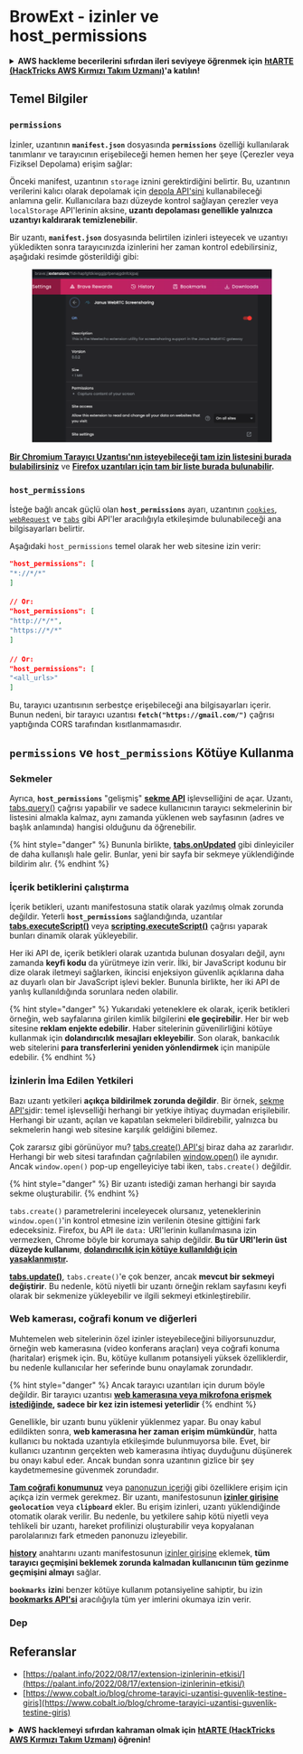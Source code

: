 # BrowExt - izinler ve host_permissions

<details>

<summary><strong>AWS hackleme becerilerini sıfırdan ileri seviyeye öğrenmek için</strong> <a href="https://training.hacktricks.xyz/courses/arte"><strong>htARTE (HackTricks AWS Kırmızı Takım Uzmanı)</strong></a><strong>'a katılın!</strong></summary>

HackTricks'i desteklemenin diğer yolları:

* **Şirketinizi HackTricks'te reklamınızı görmek veya HackTricks'i PDF olarak indirmek** için [**ABONELİK PLANLARINI**](https://github.com/sponsors/carlospolop) kontrol edin!
* [**Resmi PEASS & HackTricks ürünlerini**](https://peass.creator-spring.com) edinin
* [**The PEASS Ailesi'ni**](https://opensea.io/collection/the-peass-family) keşfedin, özel [**NFT'lerimiz**](https://opensea.io/collection/the-peass-family) koleksiyonumuz
* 💬 [**Discord grubuna**](https://discord.gg/hRep4RUj7f) veya [**telegram grubuna**](https://t.me/peass) **katılın** veya **Twitter** 🐦 [**@carlospolopm**](https://twitter.com/hacktricks_live)'u **takip edin**.
* **Hacking hilelerinizi** [**HackTricks**](https://github.com/carlospolop/hacktricks) ve [**HackTricks Cloud**](https://github.com/carlospolop/hacktricks-cloud) github reposuna **PR göndererek paylaşın**.

</details>

## Temel Bilgiler

### **`permissions`**

İzinler, uzantının **`manifest.json`** dosyasında **`permissions`** özelliği kullanılarak tanımlanır ve tarayıcının erişebileceği hemen hemen her şeye (Çerezler veya Fiziksel Depolama) erişim sağlar:

Önceki manifest, uzantının `storage` iznini gerektirdiğini belirtir. Bu, uzantının verilerini kalıcı olarak depolamak için [depola API'sini](https://developer.mozilla.org/en-US/docs/Mozilla/Add-ons/WebExtensions/API/storage) kullanabileceği anlamına gelir. Kullanıcılara bazı düzeyde kontrol sağlayan çerezler veya `localStorage` API'lerinin aksine, **uzantı depolaması genellikle yalnızca uzantıyı kaldırarak temizlenebilir**.

Bir uzantı, **`manifest.json`** dosyasında belirtilen izinleri isteyecek ve uzantıyı yükledikten sonra tarayıcınızda izinlerini her zaman kontrol edebilirsiniz, aşağıdaki resimde gösterildiği gibi:

<figure><img src="../../.gitbook/assets/image (2) (1).png" alt=""><figcaption></figcaption></figure>

[**Bir Chromium Tarayıcı Uzantısı'nın isteyebileceği tam izin listesini burada bulabilirsiniz**](https://developer.chrome.com/docs/extensions/develop/concepts/declare-permissions#permissions) ve [**Firefox uzantıları için tam bir liste burada bulunabilir**](https://developer.mozilla.org/en-US/docs/Mozilla/Add-ons/WebExtensions/manifest.json/permissions#api_permissions)**.**

### `host_permissions`

İsteğe bağlı ancak güçlü olan **`host_permissions`** ayarı, uzantının [`cookies`](https://developer.mozilla.org/en-US/docs/Mozilla/Add-ons/WebExtensions/API/cookies), [`webRequest`](https://developer.mozilla.org/en-US/docs/Mozilla/Add-ons/WebExtensions/API/webRequest) ve [`tabs`](https://developer.mozilla.org/en-US/docs/Mozilla/Add-ons/WebExtensions/API/tabs) gibi API'ler aracılığıyla etkileşimde bulunabileceği ana bilgisayarları belirtir.

Aşağıdaki `host_permissions` temel olarak her web sitesine izin verir:
```json
"host_permissions": [
"*://*/*"
]

// Or:
"host_permissions": [
"http://*/*",
"https://*/*"
]

// Or:
"host_permissions": [
"<all_urls>"
]
```
Bu, tarayıcı uzantısının serbestçe erişebileceği ana bilgisayarları içerir. Bunun nedeni, bir tarayıcı uzantısı **`fetch("https://gmail.com/")`** çağrısı yaptığında CORS tarafından kısıtlanmamasıdır.

## `permissions` ve `host_permissions` Kötüye Kullanma

### Sekmeler

Ayrıca, **`host_permissions`** "gelişmiş" [**sekme API**](https://developer.mozilla.org/en-US/docs/Mozilla/Add-ons/WebExtensions/API/tabs) işlevselliğini de açar. Uzantı, [tabs.query()](https://developer.mozilla.org/en-US/docs/Mozilla/Add-ons/WebExtensions/API/tabs/query) çağrısı yapabilir ve sadece kullanıcının tarayıcı sekmelerinin bir listesini almakla kalmaz, aynı zamanda yüklenen web sayfasının (adres ve başlık anlamında) hangisi olduğunu da öğrenebilir.

{% hint style="danger" %}
Bununla birlikte, [**tabs.onUpdated**](https://developer.mozilla.org/en-US/docs/Mozilla/Add-ons/WebExtensions/API/tabs/onUpdated) gibi dinleyiciler de daha kullanışlı hale gelir. Bunlar, yeni bir sayfa bir sekmeye yüklendiğinde bildirim alır.
{% endhint %}

### İçerik betiklerini çalıştırma <a href="#running-content-scripts" id="running-content-scripts"></a>

İçerik betikleri, uzantı manifestosuna statik olarak yazılmış olmak zorunda değildir. Yeterli **`host_permissions`** sağlandığında, uzantılar [**tabs.executeScript()**](https://developer.mozilla.org/en-US/docs/Mozilla/Add-ons/WebExtensions/API/tabs/executeScript) veya [**scripting.executeScript()**](https://developer.mozilla.org/en-US/docs/Mozilla/Add-ons/WebExtensions/API/scripting/executeScript) çağrısı yaparak bunları dinamik olarak yükleyebilir.

Her iki API de, içerik betikleri olarak uzantıda bulunan dosyaları değil, aynı zamanda **keyfi kodu** da yürütmeye izin verir. İlki, bir JavaScript kodunu bir dize olarak iletmeyi sağlarken, ikincisi enjeksiyon güvenlik açıklarına daha az duyarlı olan bir JavaScript işlevi bekler. Bununla birlikte, her iki API de yanlış kullanıldığında sorunlara neden olabilir.

{% hint style="danger" %}
Yukarıdaki yeteneklere ek olarak, içerik betikleri örneğin, web sayfalarına girilen kimlik bilgilerini **ele geçirebilir**. Her bir web sitesine **reklam enjekte edebilir**. Haber sitelerinin güvenilirliğini kötüye kullanmak için **dolandırıcılık mesajları ekleyebilir**. Son olarak, bankacılık web sitelerini **para transferlerini yeniden yönlendirmek** için manipüle edebilir.
{% endhint %}

### İzinlerin İma Edilen Yetkileri <a href="#implicit-privileges" id="implicit-privileges"></a>

Bazı uzantı yetkileri **açıkça bildirilmek zorunda değildir**. Bir örnek, [sekme API'si](https://developer.mozilla.org/en-US/docs/Mozilla/Add-ons/WebExtensions/API/tabs)dir: temel işlevselliği herhangi bir yetkiye ihtiyaç duymadan erişilebilir. Herhangi bir uzantı, açılan ve kapatılan sekmeleri bildirebilir, yalnızca bu sekmelerin hangi web sitesine karşılık geldiğini bilemez.

Çok zararsız gibi görünüyor mu? [tabs.create() API'si](https://developer.mozilla.org/en-US/docs/Mozilla/Add-ons/WebExtensions/API/tabs/create) biraz daha az zararlıdır. Herhangi bir web sitesi tarafından çağrılabilen [window.open()](https://developer.mozilla.org/en-US/docs/Web/API/Window/open) ile aynıdır. Ancak `window.open()` pop-up engelleyiciye tabi iken, `tabs.create()` değildir.

{% hint style="danger" %}
Bir uzantı istediği zaman herhangi bir sayıda sekme oluşturabilir.
{% endhint %}

`tabs.create()` parametrelerini inceleyecek olursanız, yeteneklerinin `window.open()`'in kontrol etmesine izin verilenin ötesine gittiğini fark edeceksiniz. Firefox, bu API ile `data:` URI'lerinin kullanılmasına izin vermezken, Chrome böyle bir korumaya sahip değildir. **Bu tür URI'lerin üst düzeyde kullanımı**, [**dolandırıcılık için kötüye kullanıldığı için yasaklanmıştır**](https://bugzilla.mozilla.org/show_bug.cgi?id=1331351)**.**

[**tabs.update()**](https://developer.mozilla.org/en-US/docs/Mozilla/Add-ons/WebExtensions/API/tabs/update), `tabs.create()`'e çok benzer, ancak **mevcut bir sekmeyi değiştirir**. Bu nedenle, kötü niyetli bir uzantı örneğin reklam sayfasını keyfi olarak bir sekmenize yükleyebilir ve ilgili sekmeyi etkinleştirebilir.

### Web kamerası, coğrafi konum ve diğerleri <a href="#webcam-geolocation-and-friends" id="webcam-geolocation-and-friends"></a>

Muhtemelen web sitelerinin özel izinler isteyebileceğini biliyorsunuzdur, örneğin web kamerasına (video konferans araçları) veya coğrafi konuma (haritalar) erişmek için. Bu, kötüye kullanım potansiyeli yüksek özelliklerdir, bu nedenle kullanıcılar her seferinde bunu onaylamak zorundadır.

{% hint style="danger" %}
Ancak tarayıcı uzantıları için durum böyle değildir. Bir tarayıcı uzantısı [**web kamerasına veya mikrofona erişmek istediğinde**](https://developer.mozilla.org/en-US/docs/Web/API/MediaDevices/getUserMedia)**, sadece bir kez izin istemesi yeterlidir**
{% endhint %}

Genellikle, bir uzantı bunu yüklenir yüklenmez yapar. Bu onay kabul edildikten sonra, **web kamerasına her zaman erişim mümkündür**, hatta kullanıcı bu noktada uzantıyla etkileşimde bulunmuyorsa bile. Evet, bir kullanıcı uzantının gerçekten web kamerasına ihtiyaç duyduğunu düşünerek bu onayı kabul eder. Ancak bundan sonra uzantının gizlice bir şey kaydetmemesine güvenmek zorundadır.

[**Tam coğrafi konumunuz**](https://developer.mozilla.org/en-US/docs/Web/API/Geolocation) veya [panonuzun içeriği](https://developer.mozilla.org/en-US/docs/Web/API/Clipboard\_API) gibi özelliklere erişim için açıkça izin vermek gerekmez. Bir uzantı, manifestosunun [**izinler girişine**](https://developer.mozilla.org/en-US/docs/Mozilla/Add-ons/WebExtensions/manifest.json/permissions) **`geolocation`** veya **`clipboard`** ekler. Bu erişim izinleri, uzantı yüklendiğinde otomatik olarak verilir. Bu nedenle, bu yetkilere sahip kötü niyetli veya tehlikeli bir uzantı, hareket profilinizi oluşturabilir veya kopyalanan parolalarınızı fark etmeden panonuzu izleyebilir.

[**history**](https://developer.mozilla.org/en-US/docs/Mozilla/Add-ons/WebExtensions/API/history) anahtarını uzantı manifestosunun [izinler girişine](https://developer.mozilla.org/en-US/docs/Mozilla/Add-ons/WebExtensions/manifest.json/permissions) eklemek, **tüm tarayıcı geçmişini beklemek zorunda kalmadan kullanıcının tüm gezinme geçmişini almayı** sağlar.

**`bookmarks`** **izin**i benzer kötüye kullanım potansiyeline sahiptir, bu izin [**bookmarks API'si**](https://developer.mozilla.org/en-US/docs/Mozilla/Add-ons/WebExtensions/API/bookmarks) aracılığıyla tüm yer imlerini okumaya izin verir.

### Dep
## **Referanslar**

* [https://palant.info/2022/08/17/extension-izinlerinin-etkisi/](https://palant.info/2022/08/17/extension-izinlerinin-etkisi/)
* [https://www.cobalt.io/blog/chrome-tarayici-uzantisi-guvenlik-testine-giris](https://www.cobalt.io/blog/chrome-tarayici-uzantisi-guvenlik-testine-giris)

<details>

<summary><strong>AWS hacklemeyi sıfırdan kahraman olmak için</strong> <a href="https://training.hacktricks.xyz/courses/arte"><strong>htARTE (HackTricks AWS Kırmızı Takım Uzmanı)</strong></a><strong> öğrenin!</strong></summary>

HackTricks'ı desteklemenin diğer yolları:

* **Şirketinizi HackTricks'te reklamınızı görmek veya HackTricks'i PDF olarak indirmek** için [**ABONELİK PLANLARINI**](https://github.com/sponsors/carlospolop) kontrol edin!
* [**Resmi PEASS & HackTricks ürünlerini**](https://peass.creator-spring.com) edinin
* [**The PEASS Ailesi'ni**](https://opensea.io/collection/the-peass-family) keşfedin, özel [**NFT'lerimiz**](https://opensea.io/collection/the-peass-family) koleksiyonumuz
* 💬 [**Discord grubuna**](https://discord.gg/hRep4RUj7f) veya [**telegram grubuna**](https://t.me/peass) **katılın** veya **Twitter** 🐦 [**@carlospolopm**](https://twitter.com/hacktricks_live)**'ı takip edin.**
* **Hacking hilelerinizi** [**HackTricks**](https://github.com/carlospolop/hacktricks) ve [**HackTricks Cloud**](https://github.com/carlospolop/hacktricks-cloud) github depolarına PR göndererek paylaşın.

</details>
